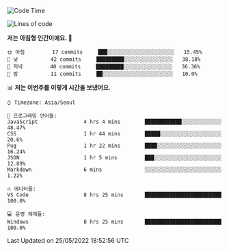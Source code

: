 <!--START_SECTION:waka-->
![Code Time](http://img.shields.io/badge/Code%20Time-0%20secs-blue)

![Lines of code](https://img.shields.io/badge/%EC%A0%80%EB%8A%94%20%EC%97%AC%ED%83%9C%EA%B9%8C%EC%A7%80%20-54%20Thousand%20%EC%A4%84%EC%9D%98%20%EC%BD%94%EB%93%9C%EB%A5%BC%20%EC%9E%91%EC%84%B1%ED%96%88%EC%96%B4%EC%9A%94.-blue)

**저는 아침형 인간이에요. 🐤** 

```text
🌞 아침         17 commits     ███░░░░░░░░░░░░░░░░░░░░░░   15.45% 
🌆 낮　         42 commits     █████████░░░░░░░░░░░░░░░░   38.18% 
🌃 저녁         40 commits     █████████░░░░░░░░░░░░░░░░   36.36% 
🌙 밤　         11 commits     ██░░░░░░░░░░░░░░░░░░░░░░░   10.0%

```


📊 **저는 이번주를 이렇게 시간을 보냈어요.** 

```text
⌚︎ Timezone: Asia/Seoul

💬 프로그래밍 언어들: 
JavaScript               4 hrs 4 mins        ████████████░░░░░░░░░░░░░   48.47% 
CSS                      1 hr 44 mins        █████░░░░░░░░░░░░░░░░░░░░   20.6% 
Pug                      1 hr 22 mins        ████░░░░░░░░░░░░░░░░░░░░░   16.24% 
JSON                     1 hr 5 mins         ███░░░░░░░░░░░░░░░░░░░░░░   12.89% 
Markdown                 6 mins              ░░░░░░░░░░░░░░░░░░░░░░░░░   1.22%

🔥 에디터들: 
VS Code                  8 hrs 25 mins       █████████████████████████   100.0%

💻 운영 체제들: 
Windows                  8 hrs 25 mins       █████████████████████████   100.0%

```


 Last Updated on 25/05/2022 18:52:56 UTC
<!--END_SECTION:waka-->
